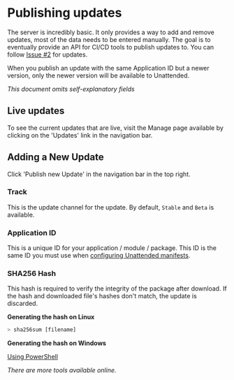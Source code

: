 # Publishing updates

The server is incredibly basic. It only provides a way to add and remove updates,
most of the data needs to be entered manually. The goal is to eventually provide
an API for CI/CD tools to publish updates to. You can follow
[Issue #2](https://github.com/ProjectLimitless/UnattendedServer/issues/2) for
updates.

When you publish an update with the same Application ID but a newer version, only
the newer version will be available to Unattended.

*This document omits self-explanatory fields*

## Live updates

To see the current updates that are live, visit the Manage page available by
clicking on the 'Updates' link in the navigation bar.

## Adding a New Update

Click 'Publish new Update' in the navigation bar in the top right.

### Track

This is the update channel for the update. By default, `Stable` and `Beta` is
available.

### Application ID

This is a unique ID for your application / module / package. This ID is the same
ID you must use when
[configuring Unattended manifests](https://docs.projectlimitless.io/unattended/update-manifest).

### SHA256 Hash

This hash is required to verify the integrity of the package after download. If
the hash and downloaded file's hashes don't match, the update is discarded.

**Generating the hash on Linux**

```sh
> sha256sum [filename]
```

**Generating the hash on Windows**

[Using PowerShell](https://technet.microsoft.com/en-us/library/dn520872.aspx)

*There are more tools available online.*
